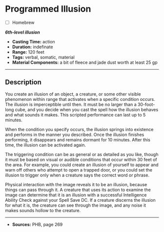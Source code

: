 # Programmed Illusion
- [ ] Homebrew

***6th-level illusion***
- **Casting Time:** action
- **Duration:** indefinate
- **Range:** 120 feet
- **Tags:** verbal, somatic, material
- **Material Components:** a bit of fleece and jade dust worth at least 25 gp

---

## Description
You create an illusion of an object, a creature, or some other visible phenomenon within range that activates when a specific condition occurs.
The illusion is imperceptible until then.
It must be no larger than a 30-foot-long cube, and you decide when you cast the spell how the illusion behaves and what sounds it makes.
This scripted performance can last up to 5 minutes.

When the condition you specify occurs, the illusion springs into existence and performs in the manner you described.
Once the illusion finishes performing, it disappears and remains dormant for 10 minutes.
After this time, the illusion can be activated again.

The triggering condition can be as general or as detailed as you like, though it must be based on visual or audible conditions that occur within 30 feet of the area.
For example, you could create an illusion of yourself to appear and warn off others who attempt to open a trapped door, or you could set the illusion to trigger only when a creature says the correct word or phrase.

Physical interaction with the image reveals it to be an illusion, because things can pass through it.
A creature that uses its action to examine the image can determine that it is an illusion with a successful Intelligence Ability Check against your Spell Save DC.
If a creature discerns the illusion for what it is, the creature can see through the image, and any noise it makes sounds hollow to the creature.

---

- **Sources:** PHB, page 269

